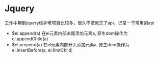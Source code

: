 # Jquery

工作中用到jquery维护老项目比较多，很久不做就忘了api，记录一下常用的api

* $el.append(a)           在el元素内部末尾添加元素a, 原生dom操作为el.appendChild(a)
* $el.prepend(a)          在el元素内部开头添加元素a, 原生dom操作为el.insertBefore(a, el.firstChild)